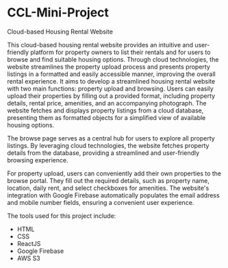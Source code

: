 # CCL-Mini-Project
Cloud-based Housing Rental Website

This cloud-based housing rental website provides an intuitive and user-friendly platform for property owners to list their rentals and for users to browse and find suitable housing options. Through cloud technologies, the website streamlines the property upload process and presents property listings in a formatted and easily accessible manner, improving the overall rental experience. It aims to develop a streamlined housing rental website with two main functions: property upload and browsing. Users can easily upload their properties by filling out a provided format, including property details, rental price, amenities, and an accompanying photograph. The website fetches and displays property listings from a cloud database, presenting them as formatted objects for a simplified view of available housing options.

The browse page serves as a central hub for users to explore all property listings. By leveraging cloud technologies, the website fetches property details from the database, providing a streamlined and user-friendly browsing experience.

For property upload, users can conveniently add their own properties to the browse portal. They fill out the required details, such as property name, location, daily rent, and select checkboxes for amenities. The website's integration with Google Firebase automatically populates the email address and mobile number fields, ensuring a convenient user experience.

The tools used for this project include:
- HTML
- CSS
- ReactJS
- Google Firebase
- AWS S3
